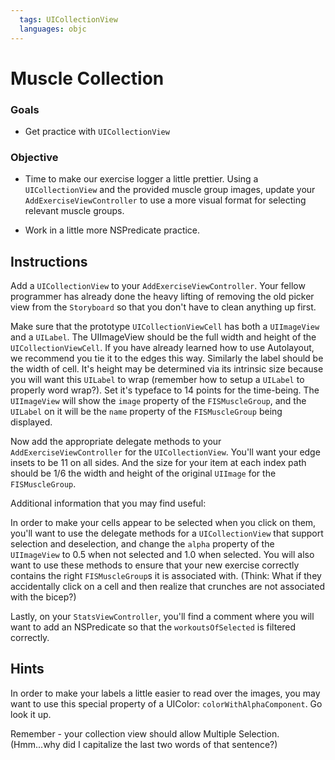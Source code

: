 ```yaml
---
  tags: UICollectionView
  languages: objc
---
```


Muscle Collection
=======

### Goals 

- Get practice with `UICollectionView`

### Objective 

- Time to make our exercise logger a little prettier. Using a `UICollectionView` and the provided muscle group images, update your `AddExerciseViewController` to use a more visual format for selecting relevant muscle groups. 

- Work in a little more NSPredicate practice.

## Instructions

Add a `UICollectionView` to your `AddExerciseViewController`. Your fellow programmer has already done the heavy lifting of removing the old picker view from the `Storyboard` so that you don't have to clean anything up first. 

Make sure that the prototype `UICollectionViewCell` has both a `UIImageView` and a `UILabel`. The UIImageView should be the full width and height of the `UICollectionViewCell`. If you have already learned how to use Autolayout, we recommend you tie it to the edges this way. Similarly the label should be the width of cell. It's height may be determined via its intrinsic size because you will want this `UILabel` to wrap (remember how to setup a `UILabel` to properly word wrap?). Set it's typeface to 14 points for the time-being. The `UIImageView` will show the `image` property of the `FISMuscleGroup`, and the `UILabel` on it will be the `name` property of the `FISMuscleGroup` being displayed.

Now add the appropriate delegate methods to your `AddExerciseViewController` for the `UICollectionView`. You'll want your edge insets to be 11 on all sides. And the size for your item at each index path should be 1/6 the width and height of the original `UIImage` for the `FISMuscleGroup`.

Additional information that you may find useful:

In order to make your cells appear to be selected when you click on them, you'll want to use the delegate methods for a `UICollectionView` that support selection and deselection, and change the `alpha` property of the `UIImageView` to 0.5 when not selected and 1.0 when selected. You will also want to use these methods to ensure that your new exercise correctly contains the right `FISMuscleGroup`s it is associated with. (Think: What if they accidentally click on a cell and then realize that crunches are not associated with the bicep?)

Lastly, on your `StatsViewController`, you'll find a comment where you will want to add an NSPredicate so that the `workoutsOfSelected` is filtered correctly.

## Hints

In order to make your labels a little easier to read over the images, you may want to use this special property of a UIColor: `colorWithAlphaComponent`. Go look it up.

Remember - your collection view should allow Multiple Selection. (Hmm...why did I capitalize the last two words of that sentence?)



